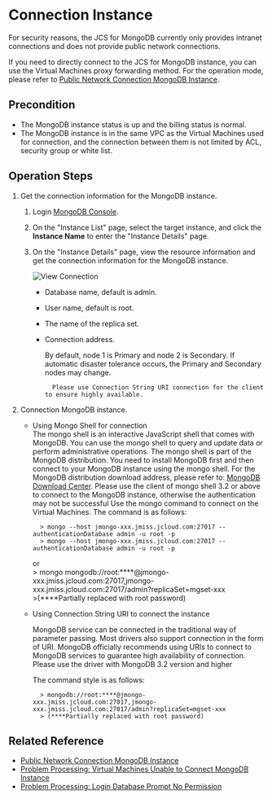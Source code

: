 # Connection Instance

For security reasons, the JCS for MongoDB currently only provides intranet connections and does not provide public network connections.

If you need to directly connect to the JCS for MongoDB instance, you can use the Virtual Machines proxy forwarding method. For the operation mode, please refer to [Public Network Connection MongoDB Instance](../Best-Practices/Public-Network-Connect-to-MongoDB-Instance.md).



## Precondition
- The MongoDB instance status is up and the billing status is normal.
- The MongoDB instance is in the same VPC as the Virtual Machines used for connection, and the connection between them is not limited by ACL, security group or white list.

## Operation Steps
1. Get the connection information for the MongoDB instance.
    1. Login [MongoDB Console](https://mongodb-console.jdcloud.com/mongodb).
    1. On the "Instance List" page, select the target instance, and click the **Instance Name** to enter the "Instance Details" page.
    1. On the "Instance Details" page, view the resource information and get the connection information for the MongoDB instance.
   
        ![View Connection](https://github.com/jdcloudcom/cn/blob/master/image/mongodb/mongo-006.png)
		
	    - Database name, default is admin.
	    - User name, default is root.
	    - The name of the replica set.
	    - Connection address.
	
	        By default, node 1 is Primary and node 2 is Secondary. If automatic disaster tolerance occurs, the Primary and Secondary nodes may change.

                Please use Connection String URI connection for the client to ensure highly available.

2. Connection MongoDB instance.

    - Using Mongo Shell for connection        
	    The mongo shell is an interactive JavaScript shell that comes with MongoDB. You can use the mongo shell to query and update data or perform administrative operations.
	    The mongo shell is part of the MongoDB distribution. You need to install MongoDB first and then connect to your MongoDB instance using the mongo shell.
	    For the MongoDB distribution download address, please refer to: [MongoDB Download Center](https://www.mongodb.com/download-center#community).
	    Please use the client of mongo shell 3.2 or above to connect to the MongoDB instance, otherwise the authentication may not be successful
        Use the mongo command to connect on the Virtual Machines. The command is as follows:
	
		    > mongo --host jmongo-xxx.jmiss.jcloud.com:27017 --authenticationDatabase admin -u root -p		
		    > mongo --host jmongo-xxx.jmiss.jcloud.com:27017 --authenticationDatabase admin -u root -p
		or		
		    > mongo mongodb://root:****@jmongo-xxx.jmiss.jcloud.com:27017,jmongo-xxx.jmiss.jcloud.com:27017/admin?replicaSet=mgset-xxx		
            >(****Partially replaced with root password)
		
    - Using Connection String URI to connect the instance
   
        MongoDB service can be connected in the traditional way of parameter passing. Most drivers also support connection in the form of URI. MongoDB officially recommends using URIs to connect to MongoDB services to guarantee high availability of connection. Please use the driver with MongoDB 3.2 version and higher
		
        The command style is as follows:

            > mongodb://root:****@jmongo-xxx.jmiss.jcloud.com:27017,jmongo-xxx.jmiss.jcloud.com:27017/admin?replicaSet=mgset-xxx	 
            > (****Partially replaced with root password)
		
		
## Related Reference

- [Public Network Connection MongoDB Instance](../Best-Practices/Public-Network-Connect-to-MongoDB-Instance.md)
- [Problem Processing: Virtual Machines Unable to Connect MongoDB Instance](../Troubleshooting/Connect-Failed.md)
- [Problem Processing: Login Database Prompt No Permission](../Troubleshooting/Authentication.md)
		
